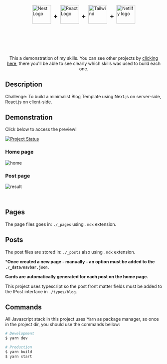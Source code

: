 <div style="display: flex; justify-content: center; align-items: center; gap: 8px; margin-block: 6rem;">
  <a href="http://nextjs.org/" target="blank"><img src="https://d2nir1j4sou8ez.cloudfront.net/wp-content/uploads/2021/12/nextjs-boilerplate-logo.png" width="60" alt="Nest Logo" /></a>
  <h2>+</h2>
  <a href="http://reactjs.dev/" target="blank"><img src="https://upload.wikimedia.org/wikipedia/commons/thumb/a/a7/React-icon.svg/2300px-React-icon.svg.png" width="60" alt="React Logo" /></a>
  <h2>+</h2>
  <a href="http://tailwindcss.com/" target="blank"><img src="https://files.raycast.com/nwt9ncojkvwmjfkaada8upafvpnu" width="60" alt="Tailwind" /></a>
  <h2>+</h2>
  <a href="https://netlify.com/" target="blank"><img src="https://cdn.freebiesupply.com/logos/large/2x/netlify-logo-png-transparent.png" width="60" alt="Netlify logo" /></a>
</div>

<p align="center">This a demonstration of my skills. You can see other projects by <a href="http://caroso.dev" target="_blank">clicking here</a>, there you'll be able to see clearly which skills was used to build each one.</p>

## Description

Challenge: To build a minimalist Blog Template using Next.js on server-side, React.js on client-side.

## Demonstration
Click below to access the preview!

[![Project Status](https://api.netlify.com/api/v1/badges/d6d72de7-dd11-47c1-ba5f-704852f56ee0/deploy-status)](https://ultimate-blog-starter-nextjs.netlify.app/)

### Home page
<img src="https://caroso-dev.s3.amazonaws.com/projects/blog-template/blog-home.png" alt="home"/>

### Post page
<img src="https://caroso-dev.s3.amazonaws.com/projects/blog-template/blog-vercel.png" style="margin-bottom: 2rem;" alt="result"/>

## Pages
The page files goes in: `./_pages` using `.mdx` extension.

## Posts
The post files are stored in: `./_posts` also using `.mdx` extension.

***Once created a new page - manually - an option must be added to the `./_data/navbar.json`.**

**Cards are automatically generated for each post on the home page.**

This project uses typescript so the post front matter fields must be added to the IPost interface in `./types/blog`.

## Commands
All Javascript stack in this project uses Yarn as package manager, so once in the project dir, you should use the commands bellow:

```bash
# Development
$ yarn dev

# Production
$ yarn build
$ yarn start
```